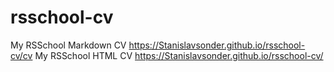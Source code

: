 # rsschool-cv
My RSSchool Markdown CV https://Stanislavsonder.github.io/rsschool-cv/cv
My RSSchool HTML CV https://Stanislavsonder.github.io/rsschool-cv/
